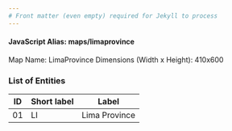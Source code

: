 ```yaml
---
# Front matter (even empty) required for Jekyll to process
---
```


#### JavaScript Alias: maps/limaprovince

Map Name: LimaProvince
Dimensions (Width x Height): 410x600


### List of Entities

ID | Short label | Label
---|---|---|
01| LI | Lima Province
